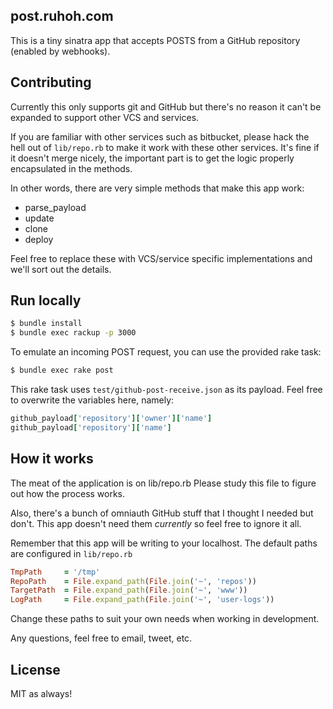 ## post.ruhoh.com

This is a tiny sinatra app that accepts POSTS from a GitHub repository (enabled by webhooks).

## Contributing

Currently this only supports git and GitHub but there's no reason it can't be expanded to support
other VCS and services.

If you are familiar with other services such as bitbucket, please hack the hell out of `lib/repo.rb`
to make it work with these other services. It's fine if it doesn't merge nicely, the important part is to
get the logic properly encapsulated in the methods.

In other words, there are very simple methods that make this app work:

- parse\_payload
- update
- clone
- deploy

Feel free to replace these with VCS/service specific implementations and we'll sort out the details.

## Run locally

````bash
$ bundle install
$ bundle exec rackup -p 3000
````

To emulate an incoming POST request, you can use the provided rake task:

````bash
$ bundle exec rake post
````

This rake task uses `test/github-post-receive.json` as its payload. 
Feel free to overwrite the variables here, namely:

````ruby
github_payload['repository']['owner']['name']
github_payload['repository']['name']
````

## How it works

The meat of the application is on lib/repo.rb
Please study this file to figure out how the process works.

Also, there's a bunch of omniauth GitHub stuff that I thought I needed but don't.
This app doesn't need them _currently_ so feel free to ignore it all.

Remember that this app will be writing to your localhost. 
The default paths are configured in `lib/repo.rb`

````ruby
TmpPath     = '/tmp'
RepoPath    = File.expand_path(File.join('~', 'repos'))
TargetPath  = File.expand_path(File.join('~', 'www'))
LogPath     = File.expand_path(File.join('~', 'user-logs'))
````

Change these paths to suit your own needs when working in development.

Any questions, feel free to email, tweet, etc.

## License 

MIT as always!

